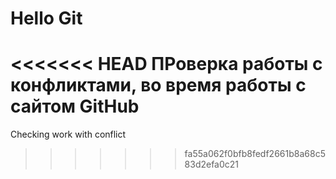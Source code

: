 # Hello Git

<<<<<<< HEAD
ПРоверка работы с конфликтами, во время работы с сайтом GitHub
=======
Checking work with conflict
>>>>>>> fa55a062f0bfb8fedf2661b8a68c583d2efa0c21

